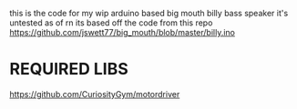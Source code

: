 this is the code for my wip arduino based big mouth billy bass speaker
it's untested as of rn its based off the code from this repo https://github.com/jswett77/big_mouth/blob/master/billy.ino



# REQUIRED LIBS
https://github.com/CuriosityGym/motordriver